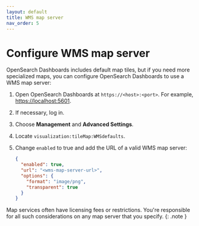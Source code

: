 ```yaml
---
layout: default
title: WMS map server
nav_order: 5
---
```


# Configure WMS map server

OpenSearch Dashboards includes default map tiles, but if you need more specialized maps, you can configure OpenSearch Dashboards to use a WMS map server:

1. Open OpenSearch Dashboards at `https://<host>:<port>`. For example, [https://localhost:5601](https://localhost:5601).
1. If necessary, log in.
1. Choose **Management** and **Advanced Settings**.
1. Locate `visualization:tileMap:WMSdefaults`.
1. Change `enabled` to true and add the URL of a valid WMS map server:

   ```json
   {
     "enabled": true,
     "url": "<wms-map-server-url>",
     "options": {
       "format": "image/png",
       "transparent": true
     }
   }
   ```

Map services often have licensing fees or restrictions. You're responsible for all such considerations on any map server that you specify.
{: .note }

